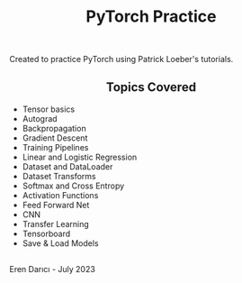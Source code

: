 <h1 align='center'>PyTorch Practice</h1>

<br>

<p>Created to practice PyTorch using Patrick Loeber's tutorials.</p>


<h2 align='center'>Topics Covered</h2>
<ul>
    <li>Tensor basics</li>
    <li>Autograd</li>
    <li>Backpropagation</li>
    <li>Gradient Descent</li>
    <li>Training Pipelines</li>
    <li>Linear and Logistic Regression</li>
    <li>Dataset and DataLoader</li>
    <li>Dataset Transforms</li>
    <li>Softmax and Cross Entropy</li>
    <li>Activation Functions</li>
    <li>Feed Forward Net</li>
    <li>CNN</li>
    <li>Transfer Learning</li>
    <li>Tensorboard</li>
    <li>Save & Load Models</li>
</ul>
<h2></h2>
<p>Eren Darıcı - July 2023</p>